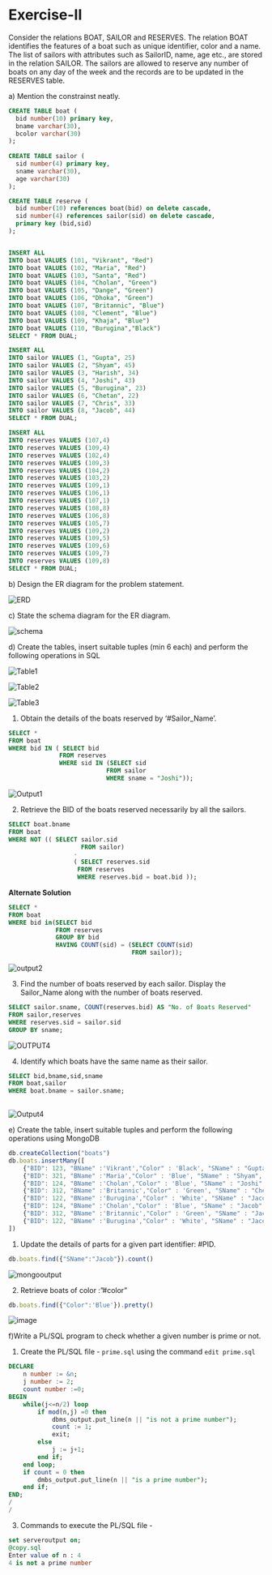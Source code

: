 # Exercise-II
Consider the relations BOAT, SAILOR and RESERVES. The relation BOAT identifies the features of a boat such as unique identifier, color and a name. The list of sailors with attributes such as SailorID, name, age etc., are stored in the relation SAILOR. The sailors are allowed to reserve any number of boats on any day of the week and the records are to be updated in the RESERVES table. 

a) Mention the constrainst neatly.

```sql
CREATE TABLE boat (
  bid number(10) primary key,
  bname varchar(30),
  bcolor varchar(30)
);
  
CREATE TABLE sailor (
  sid number(4) primary key,
  sname varchar(30),
  age varchar(30)
);

CREATE TABLE reserve (
  bid number(10) references boat(bid) on delete cascade,
  sid number(4) references sailor(sid) on delete cascade,
  primary key (bid,sid)
);


INSERT ALL
INTO boat VALUES (101, "Vikrant", "Red")
INTO boat VALUES (102, "Maria", "Red")
INTO boat VALUES (103, "Santa", "Red")
INTO boat VALUES (104, "Cholan", "Green")
INTO boat VALUES (105, "Dange", "Green")
INTO boat VALUES (106, "Dhoka", "Green")
INTO boat VALUES (107, "Britannic", "Blue")
INTO boat VALUES (108, "Clement", "Blue")
INTO boat VALUES (109, "Khaja", "Blue")
INTO boat VALUES (110, "Burugina","Black")
SELECT * FROM DUAL;

INSERT ALL 
INTO sailor VALUES (1, "Gupta", 25)
INTO sailor VALUES (2, "Shyam", 45)
INTO sailor VALUES (3, "Harish", 34)
INTO sailor VALUES (4, "Joshi", 43)
INTO sailor VALUES (5, "Burugina", 23)
INTO sailor VALUES (6, "Chetan", 22)
INTO sailor VALUES (7, "Chris", 33)
INTO sailor VALUES (8, "Jacob", 44)
SELECT * FROM DUAL;

INSERT ALL
INTO reserves VALUES (107,4)
INTO reserves VALUES (109,4)
INTO reserves VALUES (102,4)
INTO reserves VALUES (109,3)
INTO reserves VALUES (104,2)
INTO reserves VALUES (103,2)
INTO reserves VALUES (109,1)
INTO reserves VALUES (106,1)
INTO reserves VALUES (107,1)
INTO reserves VALUES (108,8)
INTO reserves VALUES (106,8)
INTO reserves VALUES (105,7)
INTO reserves VALUES (109,2)
INTO reserves VALUES (109,5)
INTO reserves VALUES (109,6)
INTO reserves VALUES (109,7)
INTO reserves VALUES (109,8)
SELECT * FROM DUAL;

```



b) Design the ER diagram for the problem statement.

![ERD](https://user-images.githubusercontent.com/67141217/212526870-ca39b3fa-9b5a-461b-a434-8c5cf1fac3da.png)

c) State the schema diagram for the ER diagram. 

![schema](https://user-images.githubusercontent.com/67141217/212526876-80b28dcd-23e4-42e4-b4e3-e4a83e1220bf.png)

d) Create the tables, insert suitable tuples (min 6 each) and perform the following operations in SQL

![Table1](https://user-images.githubusercontent.com/67141217/212530349-445d3169-c2ec-46fc-bd20-2808ebf66fc9.png)

![Table2](https://user-images.githubusercontent.com/67141217/212526916-5074cef4-d16d-4420-8090-824c5cbaccf7.png)

![Table3](https://user-images.githubusercontent.com/67141217/212527248-e3269e8b-ce90-4b6b-abf5-4ae7ffe8a1e0.png)


 1. Obtain the details of the boats reserved by ‘#Sailor_Name’.

```sql 
SELECT *
FROM boat
WHERE bid IN ( SELECT bid
              FROM reserves
              WHERE sid IN (SELECT sid 
                           FROM sailor
                           WHERE sname = "Joshi"));
```

![Output1](https://user-images.githubusercontent.com/67141217/212527029-c65f871d-1442-4172-893f-4f587c98132d.png)

 2. Retrieve the BID of the boats reserved necessarily by all the sailors.
 
```sql
SELECT boat.bname
FROM boat
WHERE NOT (( SELECT sailor.sid
                    FROM sailor)
                  -
                  ( SELECT reserves.sid
                   FROM reserves
                   WHERE reserves.bid = boat.bid ));
```

**Alternate Solution**

```sql
SELECT *
FROM boat 
WHERE bid in(SELECT bid
             FROM reserves 
             GROUP BY bid
             HAVING COUNT(sid) = (SELECT COUNT(sid) 
                                  FROM sailor));
```

![output2](https://user-images.githubusercontent.com/67141217/212529892-38963475-b0b0-45bd-9685-80596f82f970.png)

 3. Find the number of boats reserved by each sailor. Display the Sailor_Name along with the number of boats reserved.

```sql
SELECT sailor.sname, COUNT(reserves.bid) AS "No. of Boats Reserved"
FROM sailor,reserves
WHERE reserves.sid = sailor.sid
GROUP BY sname;
```

![OUTPUT4](https://user-images.githubusercontent.com/67141217/212530190-e6a597ac-6f36-4f2e-9613-9bff8cb7da4b.png)


 4. Identify which boats have the same name as their sailor.
 
 ```sql
SELECT bid,bname,sid,sname
FROM boat,sailor
WHERE boat.bname = sailor.sname;
              
 ```
 
![Output4](https://user-images.githubusercontent.com/67141217/212530493-642f2e1d-9fa1-4e80-9812-e5318284c6e3.png)

 
e) Create the table, insert suitable tuples and perform the following operations using MongoDB

```javascript
db.createCollection("boats")
db.boats.insertMany([
    {"BID": 123, "BName" :'Vikrant',"Color" : 'Black', "SName" : "Gupta", "SNo":1111 },
    {"BID": 321, "BName" :'Maria',"Color" : 'Blue', "SName" : "Shyam", "SNo":1115 },
    {"BID": 124, "BName" :'Cholan',"Color" : 'Blue', "SName" : "Joshi", "SNo":5111 },
    {"BID": 312, "BName" :'Britannic',"Color" : 'Green', "SName" : "Chetan", "SNo":4511},
    {"BID": 122, "BName" :'Burugina',"Color" : 'White', "SName" : "Jacob", "SNo":3111 },
    {"BID": 124, "BName" :'Cholan',"Color" : 'Blue', "SName" : "Jacob", "SNo":3111 },
    {"BID": 312, "BName" :'Britannic',"Color" : 'Green', "SName" : "Jacob", "SNo":3111},
    {"BID": 122, "BName" :'Burugina',"Color" : 'White', "SName" : "Jacob", "SNo":3111 }
])
```


1. Update the details of parts for a given part identifier: #PID. 

```javascript
db.boats.find({"SName":"Jacob"}).count()
```

![mongooutput](https://user-images.githubusercontent.com/67141217/212531120-91b17612-bdec-4a8a-ab86-074e66daa545.png)

2. Retrieve boats of color :”#color”

```javascript
db.boats.find({"Color":'Blue'}).pretty()
```

![image](https://user-images.githubusercontent.com/67141217/212531174-eccefb78-05f3-491b-854b-4bd069f89b23.png)

f)Write a PL/SQL program to check whether a given number is prime or not. 

1. Create the PL/SQL file - ```prime.sql``` using the command ```edit prime.sql```

```sql
DECLARE
	n number := &n;
    j number := 2;
    count number :=0;
BEGIN
	while(j<=n/2) loop
    	if mod(n,j) =0 then
        	dbms_output.put_line(n || "is not a prime number");
            count := 1;
            exit;
        else
        	j := j+1;
        end if;
    end loop;
    if count = 0 then
    	dmbs_output.put_line(n || "is a prime number");
    end if;
END;
/
/
```

3. Commands to execute the PL/SQL file -

```sql
set serveroutput on;
@copy.sql
Enter value of n : 4
4 is not a prime number
```
